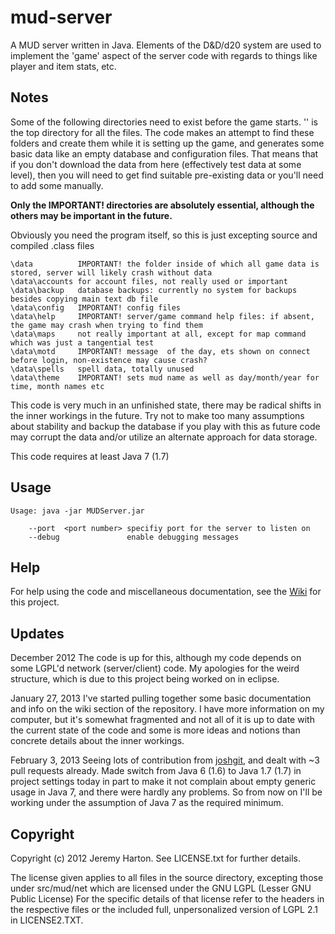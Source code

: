 mud-server
==========

A MUD server written in Java. Elements of the D&D/d20 system are used to implement the 'game' aspect of the
server code with regards to things like player and item stats, etc.

## Notes

Some of the following directories need to exist before the game starts. '\' is the top directory
for all the files. The code makes an attempt to find these folders and create them while it is setting
up the game, and generates some basic data like an empty database and configuration files. That means
that if you don't download the data from here (effectively test data at some level), then you will need
to get find suitable pre-existing data or you'll need to add some manually.

**Only the IMPORTANT! directories are absolutely essential, although the others may be important in the future.**

Obviously you need the program itself, so this is just excepting source and compiled .class files

```
\data          IMPORTANT! the folder inside of which all game data is stored, server will likely crash without data
\data\accounts for account files, not really used or important
\data\backup   database backups: currently no system for backups besides copying main text db file
\data\config   IMPORTANT! config files
\data\help     IMPORTANT! server/game command help files: if absent, the game may crash when trying to find them
\data\maps     not really important at all, except for map command which was just a tangential test
\data\motd     IMPORTANT! message  of the day, ets shown on connect before login, non-existence may cause crash?
\data\spells   spell data, totally unused
\data\theme    IMPORTANT! sets mud name as well as day/month/year for time, month names etc
```

This code is very much in an unfinished state, there may be radical shifts in the inner workings
in the future. Try not to make too many assumptions about stability and backup the database if you
play with this as future code may corrupt the data and/or utilize an alternate approach for data storage.

This code requires at least Java 7 (1.7)

## Usage

```
Usage: java -jar MUDServer.jar

    --port  <port number> specifiy port for the server to listen on
    --debug               enable debugging messages
```

## Help

For help using the code and miscellaneous documentation, see the [Wiki](https://github.com/jnharton/mud-server/wiki) for this project.

## Updates

December 2012
The code is up for this, although my code depends on some LGPL'd network (server/client) code. My apologies
for the weird structure, which is due to this project being worked on in eclipse. 

January 27, 2013
I've started pulling together some basic documentation and info on the wiki section of the repository. I have
more information on my computer, but it's somewhat fragmented and not all of it is up to date with the current
state of the code and some is more ideas and notions than concrete details about the inner workings.

February 3, 2013
Seeing lots of contribution from [joshgit](https://github.com/joshgit), and dealt with ~3 pull requests already. Made
switch from Java 6 (1.6) to Java 1.7 (1.7) in project settings today in part to make it not complain about empty generic
usage in Java 7, and there were hardly any problems. So from now on I'll be working under the assumption of Java 7 as
the required minimum.

## Copyright
Copyright (c) 2012 Jeremy Harton. See LICENSE.txt for further details.

The license given applies to all files in the source directory, excepting those under src/mud/net which are
licensed under the GNU LGPL (Lesser GNU Public License) For the specific details of that license refer to the
headers in the respective files or the included full, unpersonalized version of LGPL 2.1 in LICENSE2.TXT.

